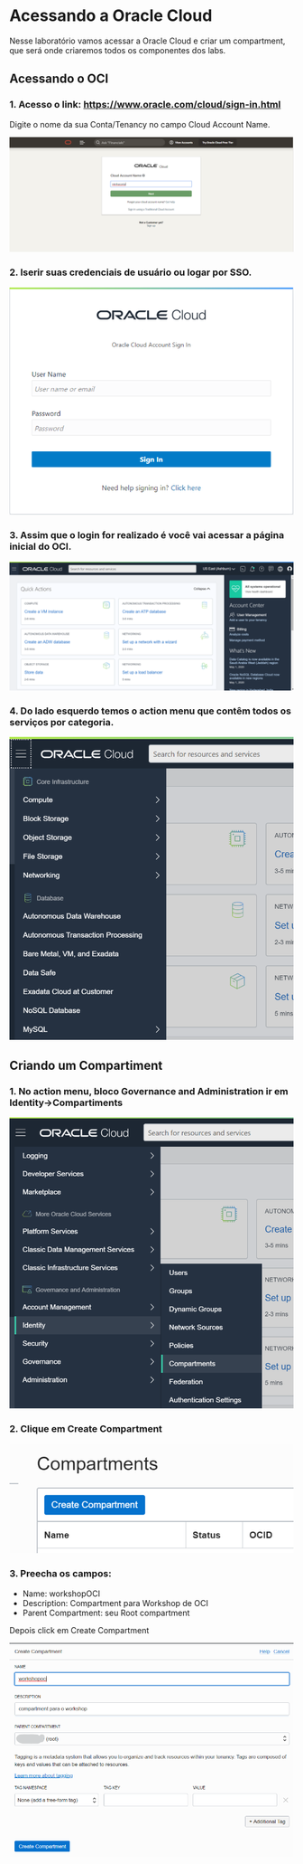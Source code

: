 # Acessando a Oracle Cloud

Nesse laboratório vamos acessar a Oracle Cloud e criar um compartment, que será onde criaremos todos os componentes dos labs.

## Acessando o OCI

### 1. Acesso o link: https://www.oracle.com/cloud/sign-in.html

Digite o nome da sua Conta/Tenancy no campo Cloud Account Name.

<p align="center">
  <img src="https://github.com/ChristoPedro/OCIHandsOn/blob/master/Lab%20000/images/logintenancy.png" >
</p>

### 2. Iserir suas credenciais de usuário ou logar por SSO.

<p align="center">
  <img src="https://github.com/ChristoPedro/OCIHandsOn/blob/master/Lab%20000/images/login.png" >
</p>

### 3. Assim que o login for realizado é você vai acessar a página inicial do OCI.

<p align="center">
  <img src="https://github.com/ChristoPedro/OCIHandsOn/blob/master/Lab%20000/images/firstpage.png" >
</p>

### 4. Do lado esquerdo temos o action menu que contêm todos os serviços por categoria.

<p align="center">
  <img src="https://github.com/ChristoPedro/OCIHandsOn/blob/master/Lab%20000/images/actionmenu.png" >
</p>

## Criando um Compartiment

### 1. No action menu, bloco Governance and Administration ir em Identity->Compartiments

<p align="center">
  <img src="https://github.com/ChristoPedro/OCIHandsOn/blob/master/Lab%20000/images/acesscompartment.png" >
</p>

### 2. Clique em Create Compartment

<p align="center">
  <img src="https://github.com/ChristoPedro/OCIHandsOn/blob/master/Lab%20000/images/createcompartment.png" >
</p>

### 3. Preecha os campos: 

- Name: workshopOCI 
- Description: Compartment para Workshop de OCI
- Parent Compartment: seu Root compartment

Depois click em Create Compartment

<p align="center">
  <img src="https://github.com/ChristoPedro/OCIHandsOn/blob/master/Lab%20000/images/workshopoci.png" >
</p>

